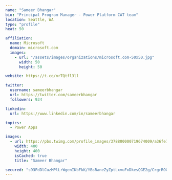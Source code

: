```yaml
---
name: "Sameer Bhangar"
bio: "Principal Program Manager - Power Platform CAT team"
location: Seattle, WA
type: "profile"
heat: 50

affiliation:
  name: Microsoft
  domain: microsoft.com
  images:
    - url: "/assets/images/organizations/microsoft.com-50x50.jpg"
      width: 50
      height: 50

website: https://t.co/nrTQtfl3ll

twitter:
  username: sameerbhangar
  url: https://twitter.com/sameerbhangar
  followers: 934

linkedin:
  url: https://www.linkedin.com/in/sameerbhangar

topics:
  - Power Apps

images:
  - url: https://pbs.twimg.com/profile_images/378800000719674009/a36fe7ddfab1778b76e5793772e43798_400x400.jpeg
    width: 400
    height: 400
    isCached: true
    title: "Sameer Bhangar"

secured: "s93FdDlCuzMPlLrWgenIKbFkK/YBsRaneZyZptLxvuFxDkesQGE2g/CrgrROG7N31B3sBdiw1p7ymGqp+hOB3+4lJmx3VMQGeuu4KgUL3b9GtC+mlNirkNULq6qNV9nSihVxrHJtytfq0HXzxM8PdcJkpOoPoLlIhK8iqpgCOLm+e9zpKitOqsh7FHfy3WowufeTtkJxiSEZ7x3/K9glpfP1tlu47IsjY4xz2tND1izQjSnzbiWBwWf0vOJQvxLgU9O/3FJBJM57wQx4FEsTHHuXqdqdAd4Vs6SLywmFc3wZwrqEXpngEoxXcRg6ZizwDCO9rdHU08xG0o0fQe5lxwryLReaVHFUcEV4fdFQ0/iHcEipa0OaWQZ78wMQay6iac4sePjrwruPVCuiZs+pvQ==;2hiYrDnu8kCwmdWJ7/7X6w=="
---
```


